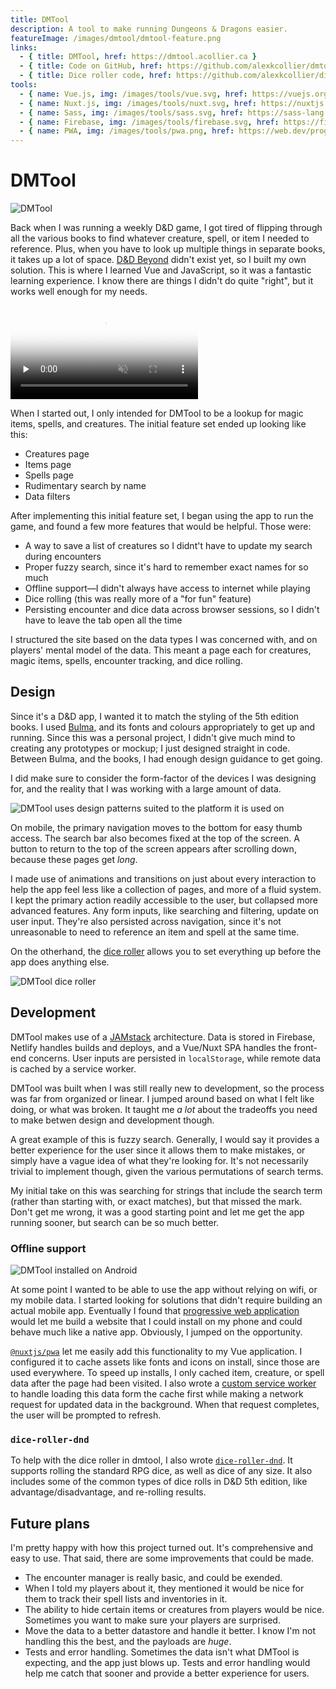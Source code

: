 ```yaml
---
title: DMTool
description: A tool to make running Dungeons & Dragons easier.
featureImage: /images/dmtool/dmtool-feature.png
links:
  - { title: DMTool, href: https://dmtool.acollier.ca }
  - { title: Code on GitHub, href: https://github.com/alexkcollier/dmtool }
  - { title: Dice roller code, href: https://github.com/alexkcollier/dice-roller-dnd }
tools:
  - { name: Vue.js, img: /images/tools/vue.svg, href: https://vuejs.org }
  - { name: Nuxt.js, img: /images/tools/nuxt.svg, href: https://nuxtjs.org }
  - { name: Sass, img: /images/tools/sass.svg, href: https://sass-lang.com }
  - { name: Firebase, img: /images/tools/firebase.svg, href: https://firebase.google.com/ }
  - { name: PWA, img: /images/tools/pwa.png, href: https://web.dev/progressive-web-apps/ }
---
```


# DMTool

<img src="/images/dmtool/dmtool-window.png" class="feature-image" title="DMTool" alt="DMTool">

Back when I was running a weekly D&D game, I got tired of flipping through all the various books to
find whatever creature, spell, or item I needed to reference. Plus, when you have to look up
multiple things in separate books, it takes up a lot of space.
[D&D Beyond](https://www.dndbeyond.com/) didn't exist yet, so I built my own solution. This is where
I learned Vue and JavaScript, so it was a fantastic learning experience. I know there are things I
didn't do quite "right", but it works well enough for my needs.

<video src="/images/dmtool/dmtool-demo.webm" controls preload="none" muted poster="/images/dmtool/dmtool-demo-poster.png"></video>

When I started out, I only intended for DMTool to be a lookup for magic items, spells, and
creatures. The initial feature set ended up looking like this:

- Creatures page
- Items page
- Spells page
- Rudimentary search by name
- Data filters

After implementing this initial feature set, I began using the app to run the game, and found a few
more features that would be helpful. Those were:

- A way to save a list of creatures so I didnt't have to update my search during encounters
- Proper fuzzy search, since it's hard to remember exact names for so much
- Offline support&mdash;I didn't always have access to internet while playing
- Dice rolling (this was really more of a "for fun" feature)
- Persisting encounter and dice data across browser sessions, so I didn't have to leave the tab open
  all the time

I structured the site based on the data types I was concerned with, and on players' mental model of
the data. This meant a page each for creatures, magic items, spells, encounter tracking, and dice
rolling.

## Design

Since it's a D&D app, I wanted it to match the styling of the 5th edition books. I used
[Bulma](https://bulma.io), and its fonts and colours appropriately to get up and running. Since this
was a personal project, I didn't give much mind to creating any prototypes or mockup; I just
designed straight in code. Between Bulma, and the books, I had enough design guidance to get going.

I did make sure to consider the form-factor of the devices I was designing for, and the reality that
I was working with a large amount of data.

![DMTool uses design patterns suited to the platform it is used on](/images/dmtool/dmtool-responsive.png 'DMTool is reponsive')

On mobile, the primary navigation moves to the bottom for easy thumb access. The search bar also
becomes fixed at the top of the screen. A button to return to the top of the screen appears after
scrolling down, because these pages get _long_.

I made use of animations and transitions on just about every interaction to help the app feel less
like a collection of pages, and more of a fluid system. I kept the primary action readily accessible
to the user, but collapsed more advanced features. Any form inputs, like searching and filtering,
update on user input. They're also persisted across navigation, since it's not unreasonable to need
to reference an item and spell at the same time.

On the otherhand, the [dice roller](https://dmtool.acollier.ca/roll-dice) allows you to set
everything up before the app does anything else.

![DMTool dice roller](/images/dmtool/dmtool-roller.png 'Dice rolling in DMTool')

## Development

DMTool makes use of a [JAMstack](https://jamstack.org/) architecture. Data is stored in Firebase,
Netlify handles builds and deploys, and a Vue/Nuxt SPA handles the front-end concerns. User inputs
are persisted in `localStorage`, while remote data is cached by a service worker.

DMTool was built when I was still really new to development, so the process was far from organized
or linear. I jumped around based on what I felt like doing, or what was broken. It taught me _a lot_
about the tradeoffs you need to make betwen design and development though.

A great example of this is fuzzy search. Generally, I would say it provides a better experience for
the user since it allows them to make mistakes, or simply have a vague idea of what they're looking
for. It's not necessarily trivial to implement though, given the various permutations of search
terms.

My initial take on this was searching for strings that include the search term (rather than starting
with, or exact matches), but that missed the mark. Don't get me wrong, it was a good starting point
and let me get the app running sooner, but search can be so much better.

### Offline support

![DMTool installed on Android](/images/dmtool/dmtool-pwa.png 'DMTool is a progressive web application')

At some point I wanted to be able to use the app without relying on wifi, or my mobile data. I
started looking for solutions that didn't require building an actual mobile app. Eventually I found
that [progressive web application](https://web.dev/progressive-web-apps/) would let me build a
website that I could install on my phone and could behave much like a native app. Obviously, I
jumped on the opportunity.

[`@nuxtjs/pwa`](https://pwa.nuxtjs.org/) let me easily add this functionality to my Vue application.
I configured it to cache assets like fonts and icons on install, since those are used everywhere. To
speed up installs, I only cached item, creature, or spell data after the page had been visited. I
also wrote a
[custom service worker](https://github.com/alexkcollier/dmtool/blob/master/static/data-sw.js) to
handle loading this data form the cache first while making a network request for updated data in the
background. When that request completes, the user will be prompted to refresh.

### `dice-roller-dnd`

To help with the dice roller in dmtool, I also wrote
[`dice-roller-dnd`](https://www.npmjs.com/package/dice-roller-dnd). It supports rolling the standard
RPG dice, as well as dice of any size. It also includes some of the common types of dice rolls in
D&D 5th edition, like advantage/disadvantage, and re-rolling results.

## Future plans

I'm pretty happy with how this project turned out. It's comprehensive and easy to use. That said,
there are some improvements that could be made.

- The encounter manager is really basic, and could be exended.
- When I told my players about it, they mentioned it would be nice for them to track their spell
  lists and inventories in it.
- The ability to hide certain items or creatures from players would be nice. Sometimes you want to
  make sure your players are surprised.
- Move the data to a better datastore and handle it better. I know I'm not handling this the best,
  and the payloads are _huge_.
- Tests and error handling. Sometimes the data isn't what DMTool is expecting, and the app just
  blows up. Tests and error handling would help me catch that sooner and provide a better experience
  for users.
